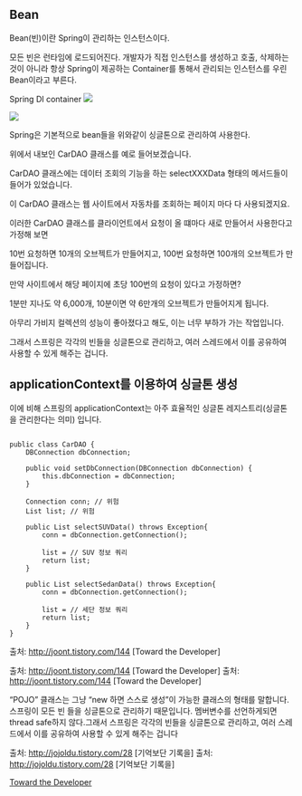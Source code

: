 ## Bean
Bean(빈)이란 Spring이 관리하는 인스턴스이다.

모든 빈은 런타임에 로드되어진다. 개발자가 직접 인스턴스를 생성하고 호출, 삭제하는 것이 아니라 항상 Spring이 제공하는 Container를 통해서 관리되는 인스턴스를 우린 Bean이라고 부른다.

Spring DI container
![](https://i.imgur.com/7y3AU2y.jpg)


![](https://i.imgur.com/B3cmrIG.png)

Spring은 기본적으로 bean들을 위와같이 싱글톤으로 관리하여 사용한다.



위에서 내보인 CarDAO 클래스를 예로 들어보겠습니다.

CarDAO 클래스에는 데이터 조회의 기능을 하는 selectXXXData 형태의 메서드들이 들어가 있었습니다.

이 CarDAO 클래스는 웹 사이트에서 자동차를 조회하는 페이지 마다 다 사용되겠지요.

이러한 CarDAO 클래스를 클라이언트에서 요청이 올 떄마다 새로 만들어서 사용한다고 가정해 보면

10번 요청하면 10개의 오브젝트가 만들어지고, 100번 요청하면 100개의 오브젝트가 만들어집니다.

만약 사이트에서 해당 페이지에 초당 100번의 요청이 있다고 가정하면?

1분만 지나도 약 6,000개, 10분이면 약 6만개의 오브젝트가 만들어지게 됩니다.

아무리 가비지 컬렉션의 성능이 좋아졌다고 해도, 이는 너무 부하가 가는 작업입니다.

그래서 스프링은 각각의 빈들을 싱글톤으로 관리하고, 여러 스레드에서 이를 공유하여 사용할 수 있게 해주는 겁니다.


## applicationContext를 이용하여 싱글톤 생성

이에 비해 스프링의 applicationContext는 아주 효율적인 싱글톤 레지스트리(싱글톤을 관리한다는 의미) 입니다.


```

public class CarDAO {
    DBConnection dbConnection;

    public void setDbConnection(DBConnection dbConnection) {
        this.dbConnection = dbConnection;
    }

    Connection conn; // 위험
    List list; // 위험

    public List selectSUVData() throws Exception{
        conn = dbConnection.getConnection();

        list = // SUV 정보 쿼리
        return list;
    }

    public List selectSedanData() throws Exception{
        conn = dbConnection.getConnection();

        list = // 세단 정보 쿼리
        return list;
    }
}

```




출처: http://joont.tistory.com/144 [Toward the Developer]

출처: http://joont.tistory.com/144 [Toward the Developer]
출처: http://joont.tistory.com/144 [Toward the Developer]



“POJO” 클래스는 그냥 “new 하면 스스로 생성”이 가능한 클래스의 형태를 말합니다.
스프링이 모든 빈 들을 싱글톤으로 관리하기 때문입니다.
멤버변수를 선언하게되면 thread safe하지 않다.그래서 스프링은 각각의 빈들을 싱글톤으로 관리하고, 여러 스레드에서 이를 공유하여 사용할 수 있게 해주는 겁니다


출처: http://jojoldu.tistory.com/28 [기억보단 기록을]
출처: http://jojoldu.tistory.com/28 [기억보단 기록을]

[Toward the Developer](http://joont.tistory.com/144 )
